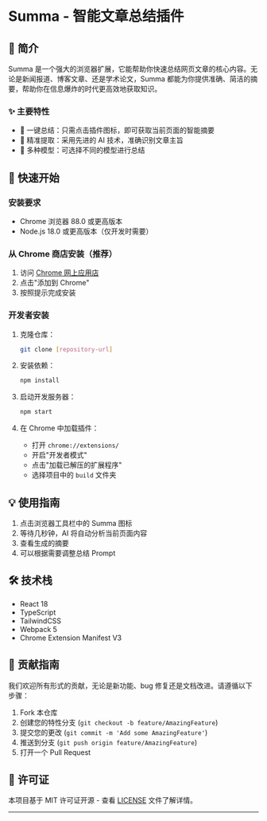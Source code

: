 # Summa - 智能文章总结插件

## 📖 简介

Summa 是一个强大的浏览器扩展，它能帮助你快速总结网页文章的核心内容。无论是新闻报道、博客文章、还是学术论文，Summa 都能为你提供准确、简洁的摘要，帮助你在信息爆炸的时代更高效地获取知识。

### ✨ 主要特性

- 🚀 一键总结：只需点击插件图标，即可获取当前页面的智能摘要
- 🎯 精准提取：采用先进的 AI 技术，准确识别文章主旨
- 🔄 多种模型：可选择不同的模型进行总结

## 🚀 快速开始

### 安装要求

- Chrome 浏览器 88.0 或更高版本
- Node.js 18.0 或更高版本（仅开发时需要）

### 从 Chrome 商店安装（推荐）

1. 访问 [Chrome 网上应用店]()
2. 点击"添加到 Chrome"
3. 按照提示完成安装

### 开发者安装

1. 克隆仓库：
   ```bash
   git clone [repository-url]
   ```

2. 安装依赖：
   ```bash
   npm install
   ```

3. 启动开发服务器：
   ```bash
   npm start
   ```

4. 在 Chrome 中加载插件：
   - 打开 `chrome://extensions/`
   - 开启"开发者模式"
   - 点击"加载已解压的扩展程序"
   - 选择项目中的 `build` 文件夹

## 💡 使用指南

1. 点击浏览器工具栏中的 Summa 图标
2. 等待几秒钟，AI 将自动分析当前页面内容
3. 查看生成的摘要
4. 可以根据需要调整总结 Prompt

## 🛠️ 技术栈

- React 18
- TypeScript
- TailwindCSS
- Webpack 5
- Chrome Extension Manifest V3

## 🤝 贡献指南

我们欢迎所有形式的贡献，无论是新功能、bug 修复还是文档改进。请遵循以下步骤：

1. Fork 本仓库
2. 创建您的特性分支 (`git checkout -b feature/AmazingFeature`)
3. 提交您的更改 (`git commit -m 'Add some AmazingFeature'`)
4. 推送到分支 (`git push origin feature/AmazingFeature`)
5. 打开一个 Pull Request


## 📄 许可证

本项目基于 MIT 许可证开源 - 查看 [LICENSE](./LICENSE) 文件了解详情。


---
